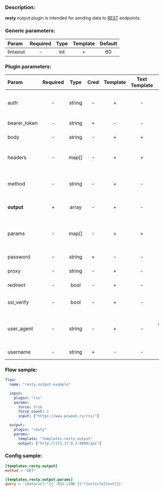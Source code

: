 ### Description:

**resty** output plugin is intended for sending data to [REST](https://en.wikipedia.org/wiki/Representational_state_transfer) endpoints.


### Generic parameters:

| Param   | Required | Type | Template | Default |
|:--------|:--------:|:----:|:--------:|:-------:|
| timeout |    -     | int  |    +     |   60    |


### Plugin parameters:

| Param        | Required |  Type  | Cred | Template | Text Template |      Default      |             Example             | Description                               |
|:-------------|:--------:|:------:|:----:|:--------:|:-------------:|:-----------------:|:-------------------------------:|:------------------------------------------|
| auth         |    -     | string |  -   |    +     |       -       |        ""         |             "basic"             | Auth method (basic, bearer).              |
| bearer_token |    -     | string |  +   |    -     |       -       |        ""         |            "qwerty"             | Bearer token.                             |
| body         |    -     | string |  -   |    +     |       +       |        ""         |        "{"foo": "bar"}"         | Request body.                             |
| headers      |    -     | map[]  |  -   |    +     |       +       |       map[]       |           see example           | Dynamic list of request headers.          |
| method       |    -     | string |  -   |    +     |       -       |       "GET"       |             "POST"              | Request method (GET, POST).               |
| **output**   |    +     | array  |  -   |    +     |       -       |       "[]"        | ["https://freegeoip.app/json/"] | List of REST endpoints.                   |
| params       |    -     | map[]  |  -   |    +     |       +       |       map[]       |           see example           | Dynamic list of request query parameters. |
| password     |    -     | string |  +   |    -     |       -       |        ""         |               ""                | Basic auth password.                      |
| proxy        |    -     | string |  -   |    +     |       -       |        ""         |     "http://127.0.0.1:8080"     | Proxy settings.                           |
| redirect     |    -     |  bool  |  -   |    +     |       -       |       true        |              false              | Follow redirects.                         |
| ssl_verify   |    -     |  bool  |  -   |    +     |       -       |       true        |              false              | Verify server certificate.                |
| user_agent   |    -     | string |  -   |    +     |       -       | "gosquito v3.5.0" |         "webchela 1.0"          | Custom User-Agent for feed access.        |
| username     |    -     | string |  +   |    -     |       -       |        ""         |               ""                | Basic auth username.                      |


### Flow sample:

```yaml
flow:
  name: "resty-output-example"

  input:
    plugin: "rss"
    params:
      force: true
      force_count: 1
      input: ["https://www.pcweek.ru/rss/"]

  output:
    plugin: "resty"
    params:
      template: "templates.resty.output"
      output: ["http://172.17.0.2:8080/api"]
```

### Config sample:

```toml
[templates.resty.output]
method = "GET"

[templates.resty.output.params]
query = '{data(url:"{{ .RSS.LINK }}"){article{text}}}'

```



